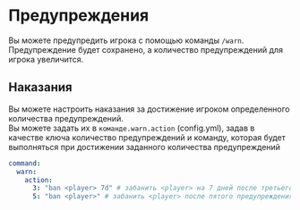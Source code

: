 # Предупреждения

Вы можете предупредить игрока с помощью команды `/warn`\.
Предупреждение будет сохранено, а количество предупреждений для игрока увеличится.

## Наказания

Вы можете настроить наказания за достижение игроком определенного количества предупреждений.\
Вы можете задать их в `команде.warn.action` (config.yml),
задав в качестве ключа количество предупреждений и команду, которая будет выполняться при достижении заданного количества предупреждений
```yaml
command:
  warn:
    action:
      3: "ban <player> 7d" # забанить <player> на 7 дней после третьего предупреждения
      5: "ban <player>" # забанить <player> после пятого предупреждения
```
